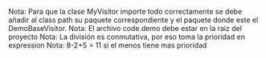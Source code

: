 Nota: Para que la clase MyVisitor importe todo correctamente se debe añadir al class path su paquete correspondiente y el paquete donde este el DemoBaseVisitor.
Nota: El archivo code.demo debe estar en la raiz del proyecto
Nota: La división es conmutativa, por eso toma la prioridad en expression
Nota: 8-2+5 = 11 si el menos tiene mas prioridad